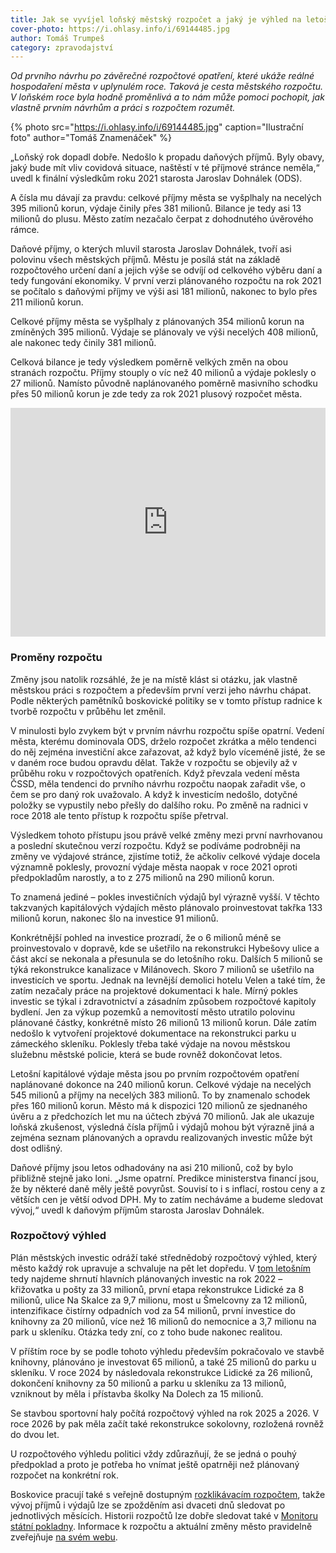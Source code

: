```yaml
---
title: Jak se vyvíjel loňský městský rozpočet a jaký je výhled na letošek a další roky?
cover-photo: https://i.ohlasy.info/i/69144485.jpg
author: Tomáš Trumpeš
category: zpravodajství
---
```


*Od prvního návrhu po závěrečné rozpočtové opatření, které ukáže reálné hospodaření města v uplynulém roce. Taková je cesta městského rozpočtu. V loňském roce byla hodně proměnlivá a to nám může pomoci pochopit, jak vlastně prvním návrhům a práci s rozpočtem rozumět.*

{% photo src="https://i.ohlasy.info/i/69144485.jpg" caption="Ilustrační foto" author="Tomáš Znamenáček" %}

„Loňský rok dopadl dobře. Nedošlo k propadu daňových příjmů. Byly obavy, jaký bude mít vliv covidová situace, naštěstí v té příjmové stránce neměla,“ uvedl k finální výsledkům roku 2021 starosta Jaroslav Dohnálek (ODS).

A čísla mu dávají za pravdu: celkové příjmy města se vyšplhaly na necelých 395 milionů korun, výdaje činily přes 381 milionů. Bilance je tedy asi 13 milionů do plusu. Město zatím nezačalo čerpat z dohodnutého úvěrového rámce.

Daňové příjmy, o kterých mluvil starosta Jaroslav Dohnálek, tvoří asi polovinu všech městských příjmů. Městu je posílá stát na základě rozpočtového určení daní a jejich výše se odvíjí od celkového výběru daní a tedy fungování ekonomiky. V první verzi plánovaného rozpočtu na rok 2021 se počítalo s daňovými příjmy ve výši asi 181 milionů, nakonec to bylo přes 211 milionů korun.

Celkové příjmy města se vyšplhaly z plánovaných 354 milionů korun na zmíněných 395 milionů. Výdaje se plánovaly ve výši necelých 408 milionů, ale nakonec tedy činily 381 milionů. 

Celková bilance je tedy výsledkem poměrně velkých změn na obou stranách rozpočtu. Příjmy stouply o víc než 40 milionů a výdaje poklesly o 27 milionů. Namísto původně naplánovaného poměrně masivního schodku přes 50 milionů korun je zde tedy za rok 2021 plusový rozpočet města.

<iframe title="Boskovický rozpočet: plány a skutečnost" aria-label="Range Plot" id="datawrapper-chart-Da1Cg" src="https://datawrapper.dwcdn.net/Da1Cg/2/" scrolling="no" frameborder="0" style="width: 0; min-width: 100% !important; border: none;" height="366"></iframe><script type="text/javascript">!function(){"use strict";window.addEventListener("message",(function(e){if(void 0!==e.data["datawrapper-height"]){var t=document.querySelectorAll("iframe");for(var a in e.data["datawrapper-height"])for(var r=0;r<t.length;r++){if(t[r].contentWindow===e.source)t[r].style.height=e.data["datawrapper-height"][a]+"px"}}}))}();
</script>

### Proměny rozpočtu

Změny jsou natolik rozsáhlé, že je na místě klást si otázku, jak vlastně městskou práci s rozpočtem a především první verzi jeho návrhu chápat. Podle některých pamětníků boskovické politiky se v tomto přístup radnice k tvorbě rozpočtu v průběhu let změnil. 

V minulosti bylo zvykem být v prvním návrhu rozpočtu spíše opatrní. Vedení města, kterému dominovala ODS, drželo rozpočet zkrátka a mělo tendenci do něj zejména investiční akce zařazovat, až když bylo víceméně jisté, že se v daném roce budou opravdu dělat. Takže v rozpočtu se objevily až v průběhu roku v rozpočtových opatřeních. Když převzala vedení města ČSSD, měla tendenci do prvního návrhu rozpočtu naopak zařadit vše, o čem se pro daný rok uvažovalo. A když k investicím nedošlo, dotyčné položky se vypustily nebo přešly do dalšího roku. Po změně na radnici v roce 2018 ale tento přístup k rozpočtu spíše přetrval.

Výsledkem tohoto přístupu jsou právě velké změny mezi první navrhovanou a poslední skutečnou verzí rozpočtu. Když se podíváme podrobněji na změny ve výdajové stránce, zjistíme totiž, že ačkoliv celkové výdaje docela významně poklesly, provozní výdaje města naopak v roce 2021 oproti předpokladům narostly, a to z 275 milionů na 290 milionů korun.

To znamená jediné – pokles investičních výdajů byl výrazně vyšší. V těchto takzvaných kapitálových výdajích město plánovalo proinvestovat takřka 133 milionů korun, nakonec šlo na investice 91 milionů.

Konkrétnější pohled na investice prozradí, že o 6 milionů méně se proinvestovalo v dopravě, kde se ušetřilo na rekonstrukci Hybešovy ulice a část akcí se nekonala a přesunula se do letošního roku. Dalších 5 milionů se týká rekonstrukce kanalizace v Milánovech. Skoro 7 milionů se ušetřilo na investicích ve sportu. Jednak na levnější demolici hotelu Velen a také tím, že zatím nezačaly práce na projektové dokumentaci k hale. Mírný pokles investic se týkal i zdravotnictví a zásadním způsobem rozpočtové kapitoly bydlení. Jen za výkup pozemků a nemovitostí město utratilo polovinu plánované částky, konkrétně místo 26 milionů 13 milionů korun. Dále zatím nedošlo k vytvoření projektové dokumentace na rekonstrukci parku u zámeckého skleníku. Poklesly třeba také výdaje na novou městskou služebnu městské policie, která se bude rovněž dokončovat letos.

Letošní kapitálové výdaje města jsou po prvním rozpočtovém opatření naplánované dokonce na 240 milionů korun. Celkové výdaje na necelých 545 milionů a příjmy na necelých 383 milionů. To by znamenalo schodek přes 160 milionů korun. Město má k dispozici 120 milionů ze sjednaného úvěru a z předchozích let mu na účtech zbývá 70 milionů. Jak ale ukazuje loňská zkušenost, výsledná čísla příjmů i výdajů mohou být výrazně jiná a zejména seznam plánovaných a opravdu realizovaných investic může být dost odlišný.

Daňové příjmy jsou letos odhadovány na asi 210 milionů, což by bylo přibližně stejně jako loni. „Jsme opatrní. Predikce ministerstva financí jsou, že by některé daně měly ještě povyrůst. Souvisí to i s inflací, rostou ceny a z větších cen je větší odvod DPH. My to zatím necháváme a budeme sledovat vývoj,“ uvedl k daňovým příjmům starosta Jaroslav Dohnálek.

### Rozpočtový výhled

Plán městských investic odráží také střednědobý rozpočtový výhled, který město každý rok upravuje a schvaluje na pět let dopředu. V [tom letošním](https://boskovice.cz/assets/File.ashx?id_org=832&id_dokumenty=43379) tedy najdeme shrnutí hlavních plánovaných investic na rok 2022 – křižovatka u pošty za 33 milionů, první etapa rekonstrukce Lidické za 8 milionů, ulice Na Skalce za 9,7 milionu, most u Šmelcovny za 12 milionů, intenzifikace čistírny odpadních vod za 54 milionů, první investice do knihovny za 20 milionů, více než 16 milionů do nemocnice a 3,7 milionu na park u skleníku. Otázka tedy zní, co z toho bude nakonec realitou.

V příštím roce by se podle tohoto výhledu především pokračovalo ve stavbě knihovny, plánováno je investovat 65 milionů, a také 25 milionů do parku u skleníku. V roce 2024 by následovala rekonstrukce Lidické za 26 milionů, dokončení knihovny za 50 milionů a parku u skleníku za 13 milionů, vzniknout by měla i přístavba školky Na Dolech za 15 milionů.

Se stavbou sportovní haly počítá rozpočtový výhled na rok 2025 a 2026. V roce 2026 by pak měla začít také rekonstrukce sokolovny, rozložená rovněž do dvou let.

U rozpočtového výhledu politici vždy zdůrazňují, že se jedná o pouhý předpoklad a proto je potřeba ho vnímat ještě opatrněji než plánovaný rozpočet na konkrétní rok.

Boskovice pracují také s veřejně dostupným [rozklikávacím rozpočtem](http://rozpocet.boskovice.cz/greportviewer/), takže vývoj příjmů i výdajů lze se zpožděním asi dvaceti dnů sledovat po jednotlivých měsících. Historii rozpočtů lze dobře sledovat také v [Monitoru státní pokladny](https://monitor.statnipokladna.cz/ucetni-jednotka/00279978/prehled?rad=t&obdobi=2111). Informace k rozpočtu a aktuální změny město pravidelně zveřejňuje [na svém webu](https://boskovice.cz/rozpocet-rozklikavaci-rozpocet/ds-1221/p1=30931).